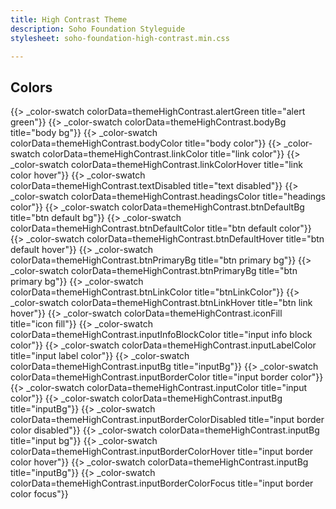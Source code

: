 ```yaml
---
title: High Contrast Theme
description: Soho Foundation Styleguide
stylesheet: soho-foundation-high-contrast.min.css

---
```


## Colors

<div class="color-row">
    {{> _color-swatch colorData=themeHighContrast.alertGreen title="alert green"}}
    {{> _color-swatch colorData=themeHighContrast.bodyBg title="body bg"}}
    {{> _color-swatch colorData=themeHighContrast.bodyColor title="body color"}}
    {{> _color-swatch colorData=themeHighContrast.linkColor title="link color"}}
    {{> _color-swatch colorData=themeHighContrast.linkColorHover title="link color hover"}}
    {{> _color-swatch colorData=themeHighContrast.textDisabled title="text disabled"}}
    {{> _color-swatch colorData=themeHighContrast.headingsColor title="headings color"}}
    {{> _color-swatch colorData=themeHighContrast.btnDefaultBg title="btn default bg"}}
    {{> _color-swatch colorData=themeHighContrast.btnDefaultColor title="btn default color"}}
    {{> _color-swatch colorData=themeHighContrast.btnDefaultHover title="btn default hover"}}
    {{> _color-swatch colorData=themeHighContrast.btnPrimaryBg title="btn primary bg"}}
    {{> _color-swatch colorData=themeHighContrast.btnPrimaryBg title="btn primary bg"}}
    {{> _color-swatch colorData=themeHighContrast.btnLinkColor title="btnLinkColor"}}
    {{> _color-swatch colorData=themeHighContrast.btnLinkHover title="btn link hover"}}
    {{> _color-swatch colorData=themeHighContrast.iconFill title="icon fill"}}
    {{> _color-swatch colorData=themeHighContrast.inputInfoBlockColor title="input info block color"}}
    {{> _color-swatch colorData=themeHighContrast.inputLabelColor title="input label color"}}
    {{> _color-swatch colorData=themeHighContrast.inputBg title="inputBg"}}
    {{> _color-swatch colorData=themeHighContrast.inputBorderColor title="input border color"}}
    {{> _color-swatch colorData=themeHighContrast.inputColor title="input color"}}
    {{> _color-swatch colorData=themeHighContrast.inputBg title="inputBg"}}
    {{> _color-swatch colorData=themeHighContrast.inputBorderColorDisabled title="input border color disabled"}}
    {{> _color-swatch colorData=themeHighContrast.inputBg title="input bg"}}
    {{> _color-swatch colorData=themeHighContrast.inputBorderColorHover title="input border color hover"}}
    {{> _color-swatch colorData=themeHighContrast.inputBg title="inputBg"}}
    {{> _color-swatch colorData=themeHighContrast.inputBorderColorFocus title="input border color focus"}}
</div>
